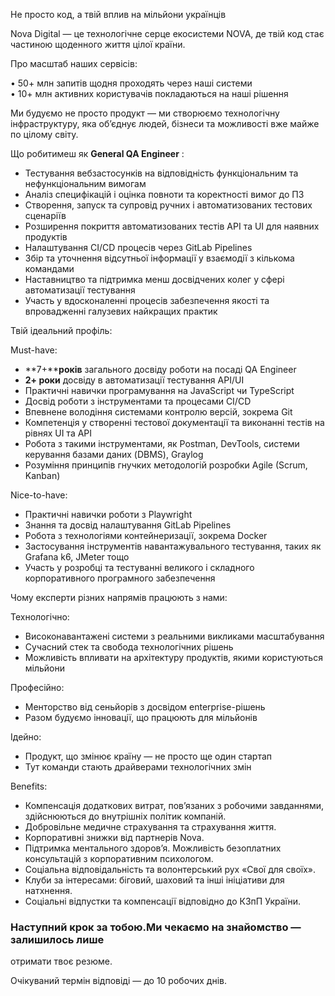 Не просто код, а твій вплив на мільйони українців

Nova Digital — це технологічне серце екосистеми NOVA, де твій код стає
частиною щоденного життя цілої країни.

Про масштаб наших сервісів:

• 50+ млн запитів щодня проходять через наші системи  
• 10+ млн активних користувачів покладаються на наші рішення

Ми будуємо не просто продукт — ми створюємо технологічну інфраструктуру, яка
об’єднує людей, бізнеси та можливості вже майже по цілому світу.

Що робитимеш як **General QA Engineer** :

  * Тестування вебзастосунків на відповідність функціональним та нефункціональним вимогам
  * Аналіз специфікацій і оцінка повноти та коректності вимог до ПЗ
  * Створення, запуск та супровід ручних і автоматизованих тестових сценаріїв
  * Розширення покриття автоматизованих тестів API та UI для наявних продуктів
  * Налаштування CI/CD процесів через GitLab Pipelines
  * Збір та уточнення відсутньої інформації у взаємодії з кількома командами
  * Наставництво та підтримка менш досвідчених колег у сфері автоматизації тестування
  * Участь у вдосконаленні процесів забезпечення якості та впровадженні галузевих найкращих практик

Твій ідеальний профіль:

Must-have:

  * **7+****років** загального досвіду роботи на посаді QA Engineer
  * **2+ роки** досвіду в автоматизації тестування API/UI
  * Практичні навички програмування на JavaScript чи TypeScript
  * Досвід роботи з інструментами та процесами CI/CD
  * Впевнене володіння системами контролю версій, зокрема Git
  * Компетенція у створенні тестової документації та виконанні тестів на рівнях UI та API
  * Робота з такими інструментами, як Postman, DevTools, системи керування базами даних (DBMS), Graylog
  * Розуміння принципів гнучких методологій розробки Agile (Scrum, Kanban)

Nice-to-have:

  * Практичні навички роботи з Playwright
  * Знання та досвід налаштування GitLab Pipelines
  * Робота з технологіями контейнеризації, зокрема Docker
  * Застосування інструментів навантажувального тестування, таких як Grafana k6, JMeter тощо
  * Участь у розробці та тестуванні великого і складного корпоративного програмного забезпечення

Чому експерти різних напрямів працюють з нами:

Технологічно:

  * Високонавантажені системи з реальними викликами масштабування
  * Сучасний стек та свобода технологічних рішень
  * Можливість впливати на архітектуру продуктів, якими користуються мільйони

Професійно:

  * Менторство від сеньйорів з досвідом enterprise-рішень
  * Разом будуємо інновації, що працюють для мільйонів

Ідейно:

  * Продукт, що змінює країну — не просто ще один стартап
  * Тут команди стають драйверами технологічних змін

Benefits:

  * Компенсація додаткових витрат, пов’язаних з робочими завданнями, здійснюються до внутрішніх політик компаній.
  * Добровільне медичне страхування та страхування життя.
  * Корпоративні знижки від партнерів Nova.
  * Підтримка ментального здоровʼя. Можливість безоплатних консультацій з корпоративним психологом.
  * Соціальна відповідальність та волонтерський рух «Свої для своїх».
  * Клуби за інтересами: біговий, шаховий та інші ініціативи для натхнення.
  * Соціальні відпустки та компенсації відповідно до КЗпП України.

### Наступний крок за тобою.Ми чекаємо на знайомство — залишилось лише
отримати твоє резюме.

Очікуваний термін відповіді — до 10 робочих днів.